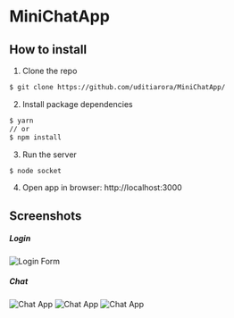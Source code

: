# MiniChatApp



## How to install

1. Clone the repo

```bash
$ git clone https://github.com/uditiarora/MiniChatApp/
```

2. Install package dependencies

```bash
$ yarn
// or
$ npm install
```

3. Run the server

```bash
$ node socket
```

4. Open app in browser: http://localhost:3000

## Screenshots

##### Login
![Login Form](./screenshots/chat1.jpg "Login Form")

##### Chat
![Chat App](./screenshots/chat2.jpg "Chat App")
![Chat App](./screenshots/chat3.jpg )
![Chat App](./screenshots/chat4.jpg )
